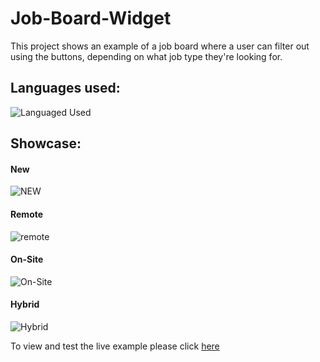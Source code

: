 # Job-Board-Widget

This project shows an example of a job board where a user can filter out using the buttons, depending on what job type they're looking for.

## Languages used:
![Languaged Used](assets/images/languages.png)

## Showcase:
#### New
![NEW](assets/images/new.png)

#### Remote
![remote](assets/images/remote.png)

#### On-Site
![On-Site](assets/images/on-site.png)

#### Hybrid
![Hybrid](assets/images/hybrid.png)

To view and test the live example please click [here](https://andrewh1188.github.io/Job-Board-Widget/)